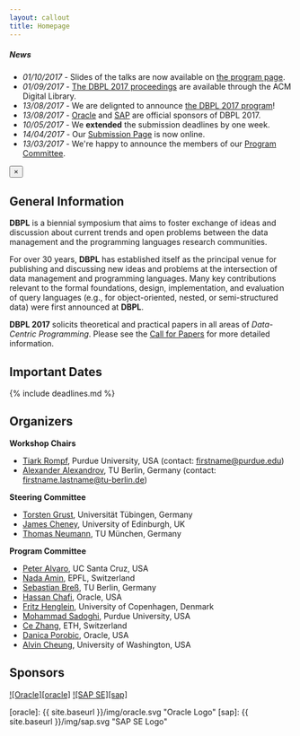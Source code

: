 ```yaml
---
layout: callout
title: Homepage
---
```


<div class="success callout" data-closable="fade-out">
  <h5>News</h5>
  <ul>
    <li><em>01/10/2017</em> - Slides of the talks are now available on <a href="{{ site.baseurl }}/program.html">the program page</a>.</li>
    <li><em>01/09/2017</em> - <a href="https://dl.acm.org/citation.cfm?id=3122831&picked=prox">The DBPL 2017 proceedings</a> are available through the ACM Digital Library.</li>
    <li><em>13/08/2017</em> - We are delignted to announce <a href="{{ site.baseurl }}/program.html">the DBPL 2017 program</a>!</li>
    <li><em>13/08/2017</em> - <a href="https://www.oracle.com">Oracle</a>  and <a href="https://www.sap.com">SAP</a> are official sponsors of DBPL 2017.</li>
    <li><em>10/05/2017</em> - We <strong>extended</strong> the submission deadlines by one week.</li>
    <li><em>14/04/2017</em> - Our <a href="https://easychair.org/conferences/?conf=dbpl2017">Submission Page</a> is now online.</li>
    <li><em>13/03/2017</em> - We're happy to announce the members of our <a href="#organizers">Program Committee</a>.</li>
  </ul>
  <button class="close-button" aria-label="Dismiss alert" type="button" data-close>
    <span aria-hidden="true">&times;</span>
  </button>
</div>

## General Information

**DBPL** is a biennial symposium that aims to foster exchange of ideas and discussion about current trends and open problems between the data management and the programming languages research communities.

For over 30 years, **DBPL** has established itself as the principal venue for publishing and discussing new ideas and problems at the intersection of data management and programming languages.
Many key contributions relevant to the formal foundations, design, implementation, and evaluation of query languages (e.g., for object-oriented, nested,
or semi-structured data) were first announced at **DBPL**.

**DBPL 2017** solicits theoretical and practical papers in all areas of *Data-Centric Programming*. Please see the [Call for Papers](call_for_papers.html) for more detailed information.

## Important Dates

{% include deadlines.md %}

## Organizers

**Workshop Chairs**

- [Tiark Rompf](https://tiarkrompf.github.io/), Purdue University, USA
  (contact: firstname@purdue.edu)
- [Alexander Alexandrov](http://aalexandrov.name/), TU Berlin, Germany
  (contact: firstname.lastname@tu-berlin.de)

**Steering Committee**

- [Torsten Grust](http://db.inf.uni-tuebingen.de/team/TorstenGrust.html), Universität Tübingen, Germany
- [James Cheney](http://homepages.inf.ed.ac.uk/jcheney/), University of Edinburgh, UK
- [Thomas Neumann](https://db.in.tum.de/~neumann/), TU München, Germany

**Program Committee**

- [Peter Alvaro](https://people.ucsc.edu/~palvaro/), UC Santa Cruz, USA
- [Nada Amin](http://lampwww.epfl.ch/~amin/cv/), EPFL, Switzerland
- [Sebastian Breß](https://www.user.tu-berlin.de/sebastian.bress/), TU Berlin, Germany
- [Hassan Chafi](https://labs.oracle.com/pls/apex/f?p=labs:bio:0:16), Oracle, USA
- [Fritz Henglein](http://www.diku.dk/~henglein/), University of Copenhagen, Denmark
- [Mohammad Sadoghi](https://msadoghi.github.io/), Purdue University, USA
- [Ce Zhang](https://www.inf.ethz.ch/personal/ce.zhang/), ETH, Switzerland
- [Danica Porobic](http://danica.azurewebsites.net/), Oracle, USA
- [Alvin Cheung](https://homes.cs.washington.edu/~akcheung/), University of Washington, USA

## Sponsors

[![Oracle][oracle]](https://www.oracle.com)
[![SAP SE][sap]](https://www.sap.com)

[oracle]: {{ site.baseurl }}/img/oracle.svg "Oracle Logo"
[sap]: {{ site.baseurl }}/img/sap.svg "SAP SE Logo"
